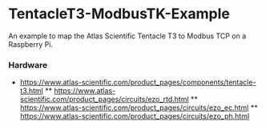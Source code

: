 # TentacleT3-ModbusTK-Example
An example to map the Atlas Scientific Tentacle T3 to Modbus TCP on a Raspberry Pi.

### Hardware
* https://www.atlas-scientific.com/product_pages/components/tentacle-t3.html
** https://www.atlas-scientific.com/product_pages/circuits/ezo_rtd.html
** https://www.atlas-scientific.com/product_pages/circuits/ezo_ec.html
** https://www.atlas-scientific.com/product_pages/circuits/ezo_ph.html
